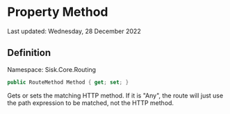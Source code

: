 # Property Method
Last updated: Wednesday, 28 December 2022

## Definition
Namespace: Sisk.Core.Routing

```csharp
public RouteMethod Method { get; set; }
```

Gets or sets the matching HTTP method. If it is "Any", the route will just use the path expression to be matched, not the HTTP method.

